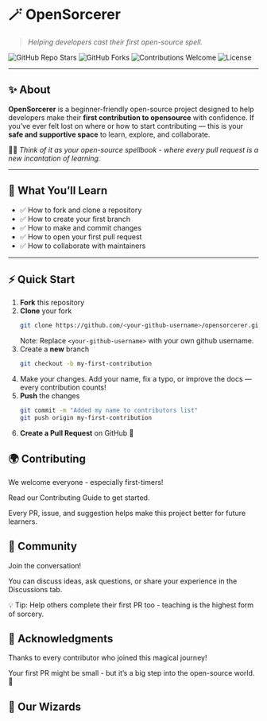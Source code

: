 # 🪄 OpenSorcerer
> *Helping developers cast their first open-source spell.*

![GitHub Repo Stars](https://img.shields.io/github/stars/gobeecode/OpenSorcerer?style=for-the-badge&color=gold)
![GitHub Forks](https://img.shields.io/github/forks/gobeecode/OpenSorcerer?style=for-the-badge&color=purple)
![Contributions Welcome](https://img.shields.io/badge/Contributions-Welcome-blueviolet?style=for-the-badge)
![License](https://img.shields.io/github/license/gobeecode/OpenSorcerer?style=for-the-badge&color=blue)

---

## ✨ About
**OpenSorcerer** is a beginner-friendly open-source project designed to help developers make their **first contribution to opensource** with confidence. If you’ve ever felt lost on where or how to start contributing — this is your **safe and supportive space** to learn, explore, and collaborate.  

🧙‍♂️ *Think of it as your open-source spellbook - where every pull request is a new incantation of learning.*

---

## 🧭 What You’ll Learn
- ✅ How to fork and clone a repository  
- ✅ How to create your first branch  
- ✅ How to make and commit changes  
- ✅ How to open your first pull request  
- ✅ How to collaborate with maintainers  

---

## ⚡ Quick Start

1. **Fork** this repository  
2. **Clone** your fork  
   ```bash
   git clone https://github.com/<your-github-username>/opensorcerer.git
   ```
   Note: Replace `<your-github-username>` with your own github username.
3. Create a **new** branch
   ```bash
   git checkout -b my-first-contribution
   ```
4. Make your changes. Add your name, fix a typo, or improve the docs — every contribution counts!
5. **Push** the changes
    ```bash
    git commit -m "Added my name to contributors list"
    git push origin my-first-contribution
    ```
6. **Create a Pull Request** on GitHub 🎉

## 🌍 Contributing

We welcome everyone - especially first-timers!

Read our Contributing Guide to get started.

Every PR, issue, and suggestion helps make this project better for future learners.

## 💬 Community

Join the conversation!

You can discuss ideas, ask questions, or share your experience in the Discussions tab.

💡 Tip: Help others complete their first PR too - teaching is the highest form of sorcery.

## 💖 Acknowledgments

Thanks to every contributor who joined this magical journey!

Your first PR might be small - but it’s a big step into the open-source world. 🌟


## 🌟 Our Wizards

<!-- CONTRIBUTORS START -->
<!-- CONTRIBUTORS END -->